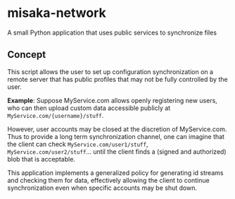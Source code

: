 # misaka-network
A small Python application that uses public services to synchronize files

## Concept
This script allows the user to set up configuration synchronization on a remote
server that has public profiles that may not be fully controlled by the user.

**Example**: Suppose MyService.com allows openly registering new users, who can 
then upload custom data accessible publicly at `MyService.com/{username}/stuff`.

However, user accounts may be closed at the discretion of MyService.com. Thus to
provide a long term synchronization channel, one can imagine that the client 
can check `MyService.com/user1/stuff`, `MyService.com/user2/stuff`... until 
the client finds a (signed and authorized) blob that is acceptable. 

This application implements a generalized policy for generating id streams and
checking them for data, effectively allowing the client to continue 
synchronization even when specific accounts may be shut down.
